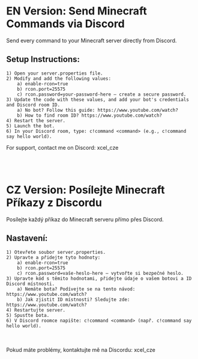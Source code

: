 # EN Version: Send Minecraft Commands via Discord
Send every command to your Minecraft server directly from Discord.

## Setup Instructions:
    1) Open your server.properties file.
    2) Modify and add the following values:
        a) enable-rcon=true
        b) rcon.port=25575
        c) rcon.password=your-password-here – create a secure password.
    3) Update the code with these values, and add your bot's credentials and Discord room ID.
        a) No bot? Follow this guide: https://www.youtube.com/watch?
        b) How to find room ID? https://www.youtube.com/watch?
    4) Restart the server.
    5) Launch the bot.
    6) In your Discord room, type: c!command <command> (e.g., c!command say hello world).
For support, contact me on Discord: xcel_cze


<br><br>
# CZ Version: Posílejte Minecraft Příkazy z Discordu
Posílejte každý příkaz do Minecraft serveru přímo přes Discord.

## Nastavení:
    1) Otevřete soubor server.properties.
    2) Upravte a přidejte tyto hodnoty:
        a) enable-rcon=true
        b) rcon.port=25575
        c) rcon.password=vaše-heslo-here – vytvořte si bezpečné heslo.
    3) Upravte kód s těmito hodnotami, přidejte údaje o vašem botovi a ID Discord místnosti.
        a) Nemáte bota? Podívejte se na tento návod: https://www.youtube.com/watch?
        b) Jak zjistit ID místnosti? Sledujte zde: https://www.youtube.com/watch?
    4) Restartujte server.
    5) Spusťte bota.
    6) V Discord roomce napište: c!command <command> (např. c!command say hello world).
<br><br>
Pokud máte problémy, kontaktujte mě na Discordu: xcel_cze

